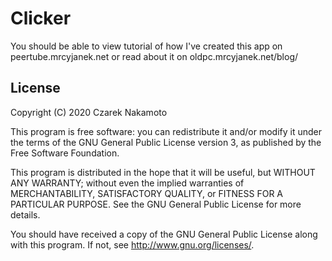 # Clicker

You should be able to view tutorial of how I've created this app on peertube.mrcyjanek.net or read about it on oldpc.mrcyjanek.net/blog/

## License

Copyright (C) 2020  Czarek Nakamoto

This program is free software: you can redistribute it and/or modify it under the terms of the GNU General Public License version 3, as published
by the Free Software Foundation.

This program is distributed in the hope that it will be useful, but WITHOUT ANY WARRANTY; without even the implied warranties of MERCHANTABILITY, SATISFACTORY QUALITY, or FITNESS FOR A PARTICULAR PURPOSE.  See the GNU General Public License for more details.

You should have received a copy of the GNU General Public License along with this program.  If not, see <http://www.gnu.org/licenses/>.
